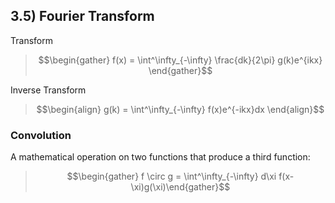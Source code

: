 ## 3.5) Fourier Transform

Transform
>$$\begin{gather} f(x) = \int^\infty_{-\infty} \frac{dk}{2\pi} g(k)e^{ikx}  \end{gather}$$

Inverse Transform
>$$\begin{align} g(k) = \int^\infty_{-\infty} f(x)e^{-ikx}dx \end{align}$$

### Convolution

A mathematical operation on two functions that produce a third function:

>$$\begin{gather} f \circ g = \int^\infty_{-\infty} d\xi f(x-\xi)g(\xi)\end{gather}$$